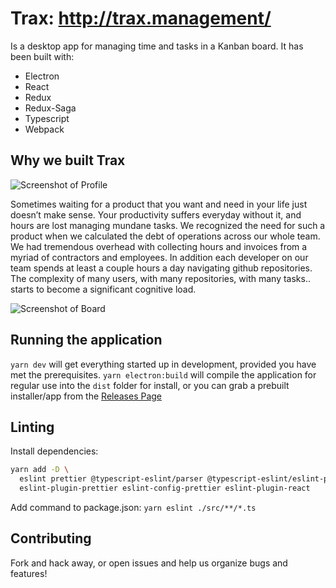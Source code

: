 # Trax: http://trax.management/
Is a desktop app for managing time and tasks in a Kanban board. It has been built with:

- Electron
- React
- Redux
- Redux-Saga
- Typescript
- Webpack

## Why we built Trax

![Screenshot of Profile](https://cdn-images-1.medium.com/max/2000/1*Y9rlATyXigaa0XVo2EoPVQ.png)

Sometimes waiting for a product that you want and need in your life just doesn’t make sense. Your productivity suffers everyday without it, and hours are lost managing mundane tasks. We recognized the need for such a product when we calculated the debt of operations across our whole team. We had tremendous overhead with collecting hours and invoices from a myriad of contractors and employees. In addition each developer on our team spends at least a couple hours a day navigating github repositories. The complexity of many users, with many repositories, with many tasks.. starts to become a significant cognitive load.

![Screenshot of Board](https://cdn-images-1.medium.com/max/2000/1*TZw7R4v6inNuz4TeRmj4yg.png)

## Running the application
`yarn dev` will get everything started up in development, provided you have met the prerequisites. `yarn electron:build` will compile the application for regular use into the `dist` folder for install, or you can grab a prebuilt installer/app from the [Releases Page](/releases)

## Linting
Install dependencies:

```bash
yarn add -D \
  eslint prettier @typescript-eslint/parser @typescript-eslint/eslint-plugin \
  eslint-plugin-prettier eslint-config-prettier eslint-plugin-react
```

Add command to package.json: `yarn eslint ./src/**/*.ts`

## Contributing
Fork and hack away, or open issues and help us organize bugs and features!

